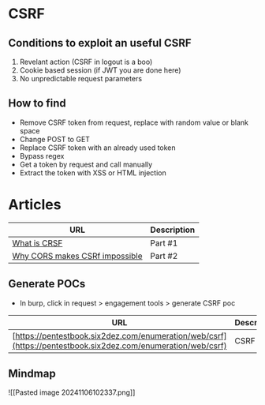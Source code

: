 # CSRF

## Conditions to exploit an useful CSRF

1. Revelant action (CSRF in logout is a boo)
2. Cookie based session (if JWT you are done here)
3. No unpredictable request parameters

## How to find

- Remove CSRF token from request, replace with random value or blank space
- Change POST to GET
- Replace CSRF token with an already used token
- Bypass regex
- Get a token by request and call manually
- Extract the token with XSS or HTML injection

# Articles

|URL|Description|
|---|---|
|[What is CRSF](https://kernelpanic.cryptid.fr/en/blog/nonsense-mayhem-samesite-cors-and-csrf)|Part #1|
|[Why CORS makes CSRf impossible](https://kernelpanic.cryptid.fr/en/blog/nonsense-mayhem-samesite-cors-and-csrf-part-2)|Part #2|

## Generate POCs

- In burp, click in request > engagement tools > generate CSRF poc

|URL|Description|
|---|---|
|[https://pentestbook.six2dez.com/enumeration/web/csrf](https://pentestbook.six2dez.com/enumeration/web/csrf)|CSRF POCs|

## Mindmap

![[Pasted image 20241106102337.png]]